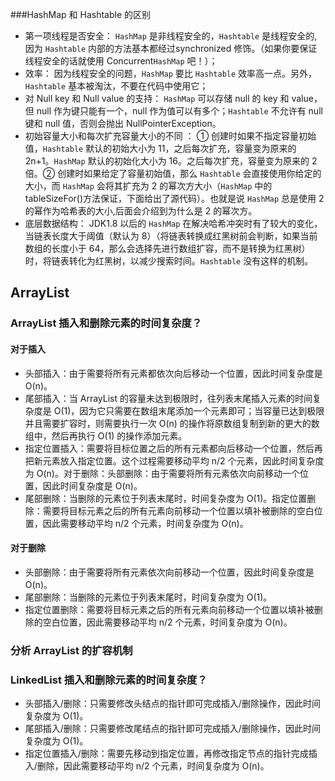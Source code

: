 ###HashMap 和 Hashtable 的区别
- 第一项线程是否安全： `HashMap` 是非线程安全的，`Hashtable` 是线程安全的,因为 `Hashtable` 内部的方法基本都经过synchronized 修饰。（如果你要保证线程安全的话就使用 Concurrent`HashMap` 吧！）；
- 效率： 因为线程安全的问题，`HashMap` 要比 `Hashtable` 效率高一点。另外，`Hashtable` 基本被淘汰，不要在代码中使用它；
- 对 Null key 和 Null value 的支持： `HashMap` 可以存储 null 的 key 和 value，但 null 作为键只能有一个，null 作为值可以有多个；`Hashtable` 不允许有 null 键和 null 值，否则会抛出 NullPointerException。
- 初始容量大小和每次扩充容量大小的不同 ： ① 创建时如果不指定容量初始值，`Hashtable` 默认的初始大小为 11，之后每次扩充，容量变为原来的 2n+1。`HashMap` 默认的初始化大小为 16。之后每次扩充，容量变为原来的 2 倍。② 创建时如果给定了容量初始值，那么 `Hashtable` 会直接使用你给定的大小，而 `HashMap` 会将其扩充为 2 的幂次方大小（`HashMap` 中的tableSizeFor()方法保证，下面给出了源代码）。也就是说 `HashMap` 总是使用 2 的幂作为哈希表的大小,后面会介绍到为什么是 2 的幂次方。
- 底层数据结构： JDK1.8 以后的 `HashMap` 在解决哈希冲突时有了较大的变化，当链表长度大于阈值（默认为 8）（将链表转换成红黑树前会判断，如果当前数组的长度小于 64，那么会选择先进行数组扩容，而不是转换为红黑树）时，将链表转化为红黑树，以减少搜索时间。`Hashtable` 没有这样的机制。

## ArrayList
### ArrayList 插入和删除元素的时间复杂度？
#### 对于插入
- 头部插入：由于需要将所有元素都依次向后移动一个位置，因此时间复杂度是 O(n)。  
- 尾部插入：当 ArrayList 的容量未达到极限时，往列表末尾插入元素的时间复杂度是 O(1)，因为它只需要在数组末尾添加一个元素即可；当容量已达到极限并且需要扩容时，则需要执行一次 O(n) 的操作将原数组复制到新的更大的数组中，然后再执行 O(1) 的操作添加元素。  
- 指定位置插入：需要将目标位置之后的所有元素都向后移动一个位置，然后再把新元素放入指定位置。这个过程需要移动平均 n/2 个元素，因此时间复杂度为 O(n)。对于删除：头部删除：由于需要将所有元素依次向前移动一个位置，因此时间复杂度是 O(n)。  
- 尾部删除：当删除的元素位于列表末尾时，时间复杂度为 O(1)。指定位置删除：需要将目标元素之后的所有元素向前移动一个位置以填补被删除的空白位置，因此需要移动平均 n/2 个元素，时间复杂度为 O(n)。

#### 对于删除
- 头部删除：由于需要将所有元素依次向前移动一个位置，因此时间复杂度是 O(n)。  
- 尾部删除：当删除的元素位于列表末尾时，时间复杂度为 O(1)。  
- 指定位置删除：需要将目标元素之后的所有元素向前移动一个位置以填补被删除的空白位置，因此需要移动平均 n/2 个元素，时间复杂度为 O(n)。

### 分析 ArrayList 的扩容机制

### LinkedList 插入和删除元素的时间复杂度？
- 头部插入/删除：只需要修改头结点的指针即可完成插入/删除操作，因此时间复杂度为 O(1)。
- 尾部插入/删除：只需要修改尾结点的指针即可完成插入/删除操作，因此时间复杂度为 O(1)。
- 指定位置插入/删除：需要先移动到指定位置，再修改指定节点的指针完成插入/删除，因此需要移动平均 n/2 个元素，时间复杂度为 O(n)。